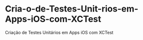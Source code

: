 # Cria-o-de-Testes-Unit-rios-em-Apps-iOS-com-XCTest
Criação de Testes Unitários em Apps iOS com XCTest
